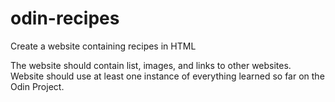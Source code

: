 # odin-recipes
Create a website containing recipes in HTML

The website should contain list, images, and
links to other websites. Website should use at
least one instance of everything learned so far
on the Odin Project.